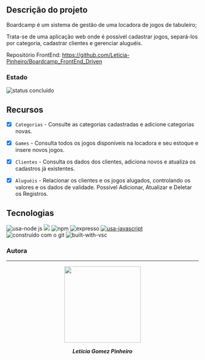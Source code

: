 ##   Descrição do projeto

Boardcamp é um sistema de gestão de uma locadora de jogos de tabuleiro;

Trata-se de uma aplicação web onde é possível cadastrar jogos, separá-los por categoria, cadastrar clientes e gerenciar aluguéis.

Repositório FrontEnd: https://github.com/Leticia-Pinheiro/Boardcamp_FrontEnd_Driven

###   Estado
![ status concluído ](https://user-images.githubusercontent.com/97575616/152926720-d042178b-24c0-4d6b-94fb-0ccbd3c082cc.svg)

##   Recursos

- [x] `Categorias` - Consulte as categorias cadastradas e adicione categorias novas.

- [x] `Games` - Consulta todos os jogos disponíveis na locadora e seu estoque e insere novos jogos.

- [x] `Clientes` - Consulta os dados dos clientes, adiciona novos e atualiza os cadastros já existentes.

- [x] `Aluguéis` - Relacionar os clientes e os jogos alugados, controlando os valores e os dados de validade. Possível Adicionar, Atualizar e Deletar os Registros.

##   Tecnologias
![ usa-node js ](https://img.shields.io/badge/Node.js-43853D?style=for-the-badge&logo=node.js&logoColor=white)
<img style='margem: 5px;' src='https://img.shields.io/badge/PostgreSQL-316192?style=for-the-badge&logo=postgresql&logoColor=white'>
![ npm ](https://img.shields.io/badge/npm-D12228?style=for-the-badge&logo=npm)
![ expresso ](https://img.shields.io/badge/Express-000000?style=for-the-badge&logo=express&logoColor=white)
[![ usa-javascript ](https://img.shields.io/badge/JavaScript-F7DF1E?style=for-the-badge&logo=javascript&logoColor=black)](https://www.javascript.com)
![ construído com o git ](https://img.shields.io/badge/Git-E34F26?style=for-the-badge&logo=git&logoColor=white)
![ built-with-vsc ](https://img.shields.io/badge/VISUAL%20STUDIO%20CODE-blue?style=for-the-badge&logo=visualstudiocode)

###   Autora
---
<div align="center">
<img width= 200px src="https://avatars.githubusercontent.com/u/102394035?s=400&u=4db8d060868dba8d3a2215990a94732b11a2dc41&v=4" alt=""/>
  <p> <i><b>Letícia Gomez Pinheiro</i></b> </p>

</div>
